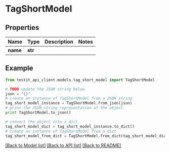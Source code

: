 # TagShortModel


## Properties
Name | Type | Description | Notes
------------ | ------------- | ------------- | -------------
**name** | **str** |  | 

## Example

```python
from testit_api_client.models.tag_short_model import TagShortModel

# TODO update the JSON string below
json = "{}"
# create an instance of TagShortModel from a JSON string
tag_short_model_instance = TagShortModel.from_json(json)
# print the JSON string representation of the object
print TagShortModel.to_json()

# convert the object into a dict
tag_short_model_dict = tag_short_model_instance.to_dict()
# create an instance of TagShortModel from a dict
tag_short_model_from_dict = TagShortModel.from_dict(tag_short_model_dict)
```
[[Back to Model list]](../README.md#documentation-for-models) [[Back to API list]](../README.md#documentation-for-api-endpoints) [[Back to README]](../README.md)


